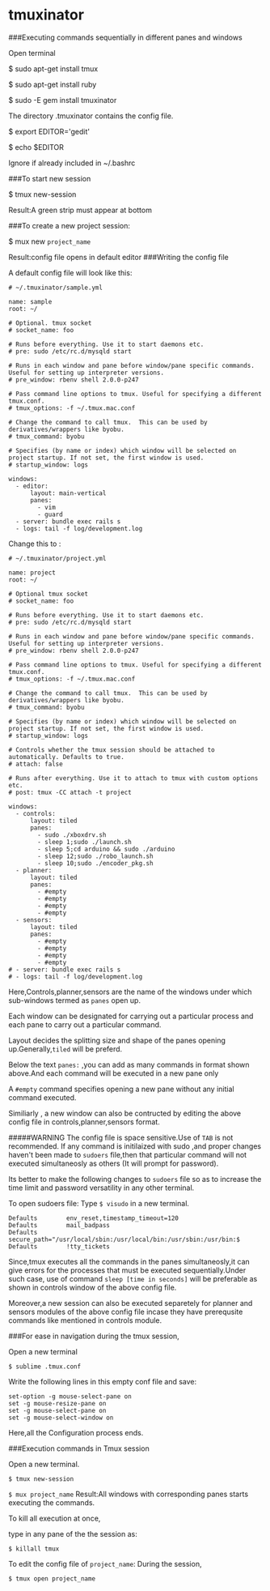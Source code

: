 # tmuxinator
###Executing commands sequentially in different panes and windows

Open terminal

$ sudo apt-get install tmux

$ sudo apt-get install ruby

$ sudo -E gem install tmuxinator

The directory .tmuxinator contains the config file.

$ export EDITOR='gedit'

$ echo $EDITOR

Ignore if already included in ~/.bashrc

###To start new session

$ tmux new-session

Result:A green strip must appear at bottom

###To create a new project session:

$ mux new `project_name`

Result:config file opens in default editor 
###Writing the config file

A default config file will look like this:

```
# ~/.tmuxinator/sample.yml

name: sample
root: ~/

# Optional. tmux socket
# socket_name: foo

# Runs before everything. Use it to start daemons etc.
# pre: sudo /etc/rc.d/mysqld start

# Runs in each window and pane before window/pane specific commands. Useful for setting up interpreter versions.
# pre_window: rbenv shell 2.0.0-p247

# Pass command line options to tmux. Useful for specifying a different tmux.conf.
# tmux_options: -f ~/.tmux.mac.conf

# Change the command to call tmux.  This can be used by derivatives/wrappers like byobu.
# tmux_command: byobu

# Specifies (by name or index) which window will be selected on project startup. If not set, the first window is used.
# startup_window: logs

windows:
  - editor:
      layout: main-vertical
      panes:
        - vim
        - guard
  - server: bundle exec rails s
  - logs: tail -f log/development.log
```

Change this to :

```
# ~/.tmuxinator/project.yml

name: project
root: ~/

# Optional tmux socket
# socket_name: foo

# Runs before everything. Use it to start daemons etc.
# pre: sudo /etc/rc.d/mysqld start

# Runs in each window and pane before window/pane specific commands. Useful for setting up interpreter versions.
# pre_window: rbenv shell 2.0.0-p247

# Pass command line options to tmux. Useful for specifying a different tmux.conf.
# tmux_options: -f ~/.tmux.mac.conf

# Change the command to call tmux.  This can be used by derivatives/wrappers like byobu.
# tmux_command: byobu

# Specifies (by name or index) which window will be selected on project startup. If not set, the first window is used.
# startup_window: logs

# Controls whether the tmux session should be attached to automatically. Defaults to true.
# attach: false

# Runs after everything. Use it to attach to tmux with custom options etc.
# post: tmux -CC attach -t project

windows:
  - controls:
      layout: tiled
      panes:
        - sudo ./xboxdrv.sh
        - sleep 1;sudo ./launch.sh
        - sleep 5;cd arduino && sudo ./arduino
        - sleep 12;sudo ./robo_launch.sh
        - sleep 10;sudo ./encoder_pkg.sh
  - planner:
      layout: tiled
      panes:
        - #empty
        - #empty
        - #empty
        - #empty
  - sensors:
      layout: tiled
      panes:
        - #empty
        - #empty
        - #empty
        - #empty
# - server: bundle exec rails s
# - logs: tail -f log/development.log
```

Here,Controls,planner,sensors are the name of the windows under which sub-windows termed as `panes` open up.

Each window can be designated for carrying out a particular process and each pane to carry out a particular command.

Layout decides the splitting size and shape of the panes opening up.Generally,`tiled` will be preferd.

Below the text `panes:` ,you can add as many commands in format shown above.And each command will be executed in a new pane only

A `#empty` command specifies opening a new pane without any initial command executed.

Similiarly , a new window can also be contructed by editing the above config file in controls,planner,sensors format.

#####WARNING
The config file is space sensitive.Use of `TAB` is not recommended.
If any command is initilaized with sudo ,and proper changes haven't been made to `sudoers` file,then that particular command will not executed simultaneosly as others (It will prompt for password).

Its better to make the following changes to `sudoers` file so as to increase the time limit and password versatility in any other terminal.

To open sudoers file:
Type `$ visudo` in a new terminal.

```
Defaults        env_reset,timestamp_timeout=120
Defaults        mail_badpass
Defaults        secure_path="/usr/local/sbin:/usr/local/bin:/usr/sbin:/usr/bin:$
Defaults        !tty_tickets
```
Since,tmux executes all the commands in the panes simultaneosly,it can give errors for the processes that must be executed sequentially.Under such case, use of command `sleep [time in seconds]` will be preferable as shown in controls window of the above config file.

Moreover,a new session can also be executed separetely for planner and sensors modules of the above config file incase they have prerequsite commands like mentioned in controls module.

###For ease in navigation during the tmux session,

Open a new terminal

`$ sublime .tmux.conf `

Write the following lines in this empty conf file and save:

```
set-option -g mouse-select-pane on
set -g mouse-resize-pane on
set -g mouse-select-pane on
set -g mouse-select-window on
```
Here,all the Configuration process ends.

###Execution commands in Tmux session

Open a new terminal.

`$ tmux new-session`

`$ mux project_name`
Result:All windows with corresponding panes starts executing the commands.

To kill all execution at once,

type in any pane of the the session as:

`$ killall tmux`

To edit the config file of `project_name`:
During the session,

`$ tmux open project_name`



